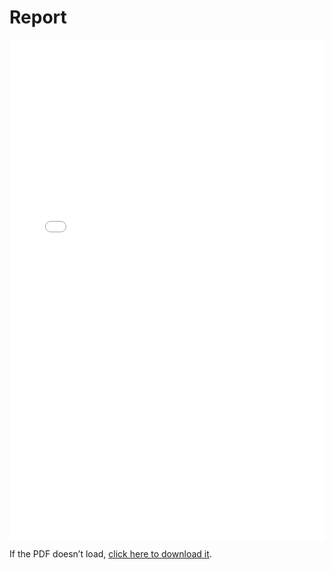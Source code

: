 # Report

<iframe src="report.pdf" width="100%" height="800px" style="border:none;"></iframe>

If the PDF doesn’t load, [click here to download it](report.pdf).
